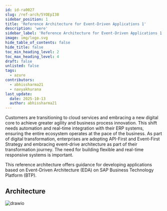 ```yaml
---
id: id-ra0027
slug: /ref-arch/5YOEpI38
sidebar_position: 1
title: 'Reference Architecture for Event-Driven Applications 1'
description: 'were'
sidebar_label: 'Reference Architecture for Event-Driven Applications 1'
image: img/logo.svg
hide_table_of_contents: false
hide_title: false
toc_min_heading_level: 2
toc_max_heading_level: 4
draft: false
unlisted: false
tags:
  - azure
contributors:
  - abhissharma21
  - navyakhurana
last_update:
  date: 2025-10-13
  author: abhissharma21
---
```


Customers are transitioning to cloud services and embracing a new digital core to achieve greater agility and business process innovation. This shift needs automation and real-time integration with their ERP systems, ensuring the entire ecosystem operates at the pace of the business. As part of digital transformation, enterprises are adopting API-First and Event-First Strategy and embracing event-drive architecture as part of their transformation journey. The need for building flexible and real-time responsive systems is important.

This reference architecture offers guidance for developing applications based on Event-Driven Architecture (EDA) on SAP Business Technology Platform (BTP).

## Architecture

![drawio](drawio/diagram-KdX6nOFh-B.drawio)



